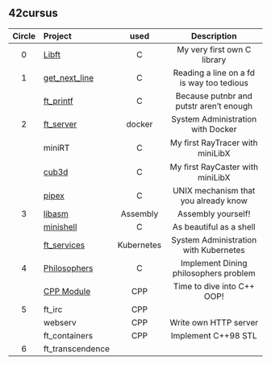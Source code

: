 ## 42cursus
| Circle | Project        |   used   | Description                               |
|:-:|:--------------------|:--------:|:-----------------------------------------:|
| 0 | [Libft](https://github.com/BroJoon/libft)|    C     | My very first own C library               |
| 1 | [get_next_line](https://github.com/BroJoon/get_next_line)       |    C     | Reading a line on a fd is way too tedious |
|   | [ft_printf](https://github.com/BroJoon/ft_printf)           |    C     | Because putnbr and putstr aren’t enough   |
| 2 | [ft_server](https://github.com/BroJoon/ft_server)           |  docker  | System Administration with Docker         |
|   | miniRT              |    C     | My ﬁrst RayTracer with miniLibX           |
|   | [cub3d](https://github.com/BroJoon/cub3d)|    C     | My ﬁrst RayCaster with miniLibX           |
|   | [pipex](https://github.com/BroJoon/pipex)|    C     | UNIX mechanism that you already know      |                              
| 3 | [libasm](https://github.com/BroJoon/libasm)| Assembly | Assembly yourself!                        |
|   | [minishell](https://github.com/BroJoon/minishell)|    C     | As beautiful as a shell                   |
|   | [ft_services](https://github.com/BroJoon/ft_services)|Kubernetes| System Administration with Kubernetes     |
| 4 | [Philosophers](https://github.com/BroJoon/philosophers)|    C     | Implement Dining philosophers problem     |
|   | [CPP Module](https://github.com/BroJoon/cpp_module)|   CPP    | Time to dive into C++ OOP!                |
| 5 | ft_irc              |   CPP    |                                           |
|   | webserv             |   CPP    | Write own HTTP server                     |
|   | ft_containers       |   CPP    | Implement C++98 STL                       |
| 6 | ft_transcendence    |          |                                           |
